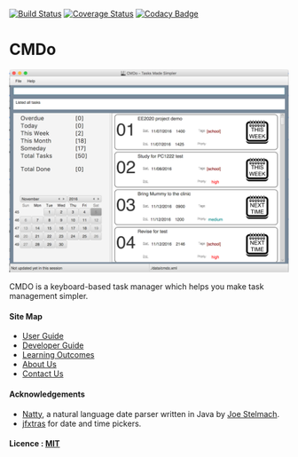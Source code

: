 [![Build Status](https://travis-ci.org/CS2103AUG2016-F11-C2/main.svg?branch=master)](https://travis-ci.org/CS2103AUG2016-F11-C2/main)
[![Coverage Status](https://coveralls.io/repos/github/CS2103AUG2016-F11-C2/main/badge.svg?branch=master)](https://coveralls.io/github/CS2103AUG2016-F11-C2/main?branch=master)
[![Codacy Badge](https://api.codacy.com/project/badge/Grade/411e48d9591e4bcd8ff9c27be86db219)](https://www.codacy.com/app/njyjustin/main?utm_source=github.com&amp;utm_medium=referral&amp;utm_content=CS2103AUG2016-F11-C2/main&amp;utm_campaign=Badge_Grade)

# CMDo

<img src="docs/images/Main.jpeg" width="600"><br>

CMDO is a keyboard-based task manager which helps you make task management simpler.
  
#### Site Map
* [User Guide](docs/UserGuide.md) 
* [Developer Guide](docs/DeveloperGuide.md) 
* [Learning Outcomes](docs/LearningOutcomes.md) 
* [About Us](docs/AboutUs.md)
* [Contact Us](docs/ContactUs.md)


#### Acknowledgements
* [Natty](https://github.com/joestelmach/natty), a natural language date parser written in Java by [Joe Stelmach](https://github.com/joestelmach/).
* [jfxtras](https:/jfxtras.org) for date and time pickers.


#### Licence : [MIT](LICENSE)
